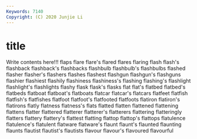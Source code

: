 ```yaml
---
Keywords: 7140
Copyright: (C) 2020 Junjie Li
---
```


# title

Write contents here!!!
flaps 
flare 
flare's 
flared 
flares 
flaring
flash 
flash's 
flashback 
flashback's 
flashbacks 
flashbulb 
flashbulb's 
flashbulbs 
flashed 
flasher
flasher's 
flashers 
flashes 
flashest 
flashgun 
flashgun's 
flashguns 
flashier 
flashiest 
flashily
flashiness 
flashiness's 
flashing 
flashing's 
flashlight 
flashlight's 
flashlights 
flashy 
flask 
flask's
flasks 
flat 
flat's 
flatbed 
flatbed's 
flatbeds 
flatboat 
flatboat's 
flatboats 
flatcar
flatcar's 
flatcars 
flatfeet 
flatfish 
flatfish's 
flatfishes 
flatfoot 
flatfoot's 
flatfooted 
flatfoots
flatiron 
flatiron's 
flatirons 
flatly 
flatness 
flatness's 
flats 
flatted 
flatten 
flattened
flattening 
flattens 
flatter 
flattered 
flatterer 
flatterer's 
flatterers 
flattering 
flatteringly 
flatters
flattery 
flattery's 
flattest 
flatting 
flattop 
flattop's 
flattops 
flatulence 
flatulence's 
flatulent
flatware 
flatware's 
flaunt 
flaunt's 
flaunted 
flaunting 
flaunts 
flautist 
flautist's 
flautists
flavour 
flavour's 
flavoured 
flavourful 
